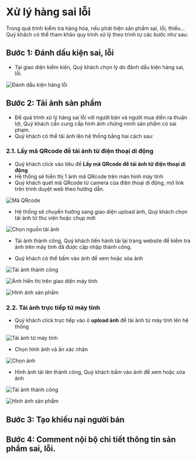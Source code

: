 # Xử lý hàng sai lỗi
Trong quá trình kiểm tra hàng hóa, nếu phát hiện sản phẩm sai, lỗi, thiếu... Quý khách có thể tham khảo quy trình xử lý theo trình tự các bước như sau:

## Bước 1: Đánh dấu kiện sai, lỗi
- Tại giao diện kiểm kiện, Quý khách chọn lý do đánh dấu kiện hàng sai, lỗi.

![Đánh dấu kiện hàng lỗi](https://user-images.githubusercontent.com/73226975/162709449-9cb74bdb-f7cf-4264-bd70-e6ffa383dd48.png)

## Bước 2: Tải ảnh sản phẩm

- Để quá trình xử lý hàng sai lỗi với người bán và người mua diễn ra thuận lợi, Quý khách cần cung cấp hình ảnh chứng minh sản phẩm có sai phạm.
- Quý khách có thể tải ảnh lên hệ thống bằng hai cách sau:

### 2.1. Lấy mã QRcode để tải ảnh từ điện thoại di động

- Quý khách click vào tiêu đề **Lấy mã QRcode để tải ảnh từ điện thoại di động**
- Hệ thống sẽ hiển thị 1 ảnh mã QRcode trên màn hình máy tính
- Quý khách quét mã QRcode từ camera của điện thoại di động, mở link trên trình duyệt web theo hướng dẫn.

![Mã QRcode](https://user-images.githubusercontent.com/73226975/162710968-ac6bc00d-13d6-46e9-8128-0b59b2a00334.png)

- Hệ thống sẽ chuyển hướng sang giao diện upload ảnh, Quý khách chọn tải ảnh từ thư viện hoặc chụp mới

![Chọn nguồn tải ảnh](https://user-images.githubusercontent.com/73226975/162712968-04dfb24e-7c10-4f0e-a03d-0bc63148f27c.jpeg)

- Tải ảnh thành công, Quý khách tiến hành tải lại trang website để kiểm tra ảnh trên máy tính đã được cập nhập thành công.

- Quý khách có thể bấm vào ảnh để xem hoặc xóa ảnh

![Tải ảnh thành công](https://user-images.githubusercontent.com/73226975/162712976-73e24bb5-b290-4507-aa9b-88f518c2c519.jpeg)

![Ảnh hiển thị trên giao diện máy tính](https://user-images.githubusercontent.com/73226975/162713313-78856c1a-ffb4-4689-b752-89f89e57ce34.png)

![Hình ảnh sản phẩm](https://user-images.githubusercontent.com/73226975/162715182-a0c04d86-6e13-4400-9d99-ea5b8fb4af28.png)


### 2.2. Tải ảnh trực tiếp từ máy tính
- Quý khách click trực tiếp vào ô **upload ảnh** để tải ảnh từ máy tính lên hệ thống

![Tải ảnh từ máy tính](https://user-images.githubusercontent.com/73226975/162714281-dcede82f-bc4f-47f5-9e63-6998d0c82a32.png)

- Chọn hình ảnh và ấn xác nhận

![Chọn ảnh](https://user-images.githubusercontent.com/73226975/162714545-8e01b56f-ccd8-42ea-8be4-e627901afa8b.png)

- Hình ảnh tải lên thành công, Quý khách bấm vào ảnh để xem hoặc xóa ảnh

![Tải ảnh thành công](https://user-images.githubusercontent.com/73226975/162714919-27a22b08-723f-4916-a23c-39fed1095fc6.png)

![Hình ảnh sản phẩm](https://user-images.githubusercontent.com/73226975/162715182-a0c04d86-6e13-4400-9d99-ea5b8fb4af28.png)


## Bước 3: Tạo khiếu nại người bán
## Bước 4: Comment nội bộ chi tiết thông tin sản phẩm sai, lỗi.

